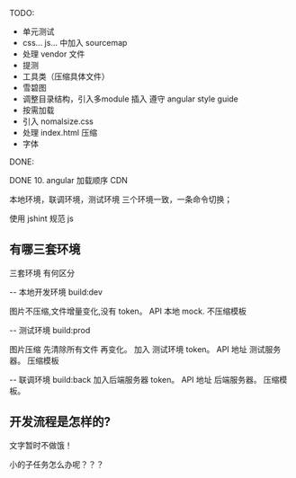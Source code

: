


TODO:




- 单元测试
- css... js... 中加入 sourcemap
- 处理 vendor 文件
- 提测
- 工具类（压缩具体文件）
- 雪碧图
- 调整目录结构，引入多module 插入 遵守 angular style guide
- 按需加载
- 引入  nomalsize.css
- 处理 index.html 压缩
- 字体




DONE:

DONE 10. angular 加载顺序
CDN





本地环境，联调环境，测试环境 三个环境一致，一条命令切换；



使用 jshint 规范 js












## 有哪三套环境

三套环境 有何区分

-- 本地开发环境 build:dev

图片不压缩,文件增量变化,没有 token。 API 本地 mock. 不压缩模板

-- 测试环境 build:prod

图片压缩 先清除所有文件 再变化。 加入 测试环境 token。 API 地址 测试服务器。 压缩模板

-- 联调环境 build:back 加入后端服务器 token。  API 地址  后端服务器。  压缩模板。



##  开发流程是怎样的?




文字暂时不做饿！


小的子任务怎么办呢？？？



























